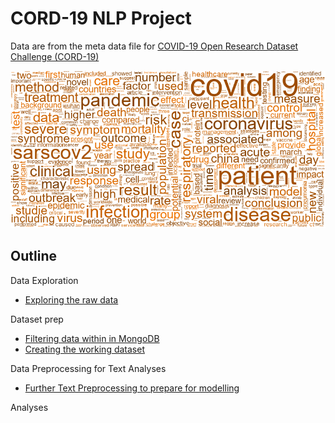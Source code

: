 # CORD-19 NLP Project
Data are from the meta data file for [COVID-19 Open Research Dataset Challenge (CORD-19)](https://www.kaggle.com/allen-institute-for-ai/CORD-19-research-challenge?select=metadata.csv)

![](wordcloud.png)

## Outline

Data Exploration
 - [Exploring the raw data](Code/COVID_Pubs_Wk_4.ipynb)

Dataset prep 
 - [Filtering data within in MongoDB](Code/MongoDB_Initial_Cleaning.ipynb)
 - [Creating the working dataset](Code/Lesson6_Assigment_Amit_1001.ipynb)

Data Preprocessing for Text Analyses
 - [Further Text Preprocessing to prepare for modelling](Code/wk8_Preprocess_Text.ipynb)

Analyses
